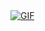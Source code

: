 <!DOCTYPE html>
<html>
<head>
   <meta charset="UTF-8">
   <title>Redirecionamento ao clicar no GIF</title>
   <script>
      function redirecionar() {
         window.location.href = "[https://tenor.com/view/cat-silly-fart-ok-gif-26357076](https://media.tenor.com/6jz3TIcnS_MAAAAd/cat-silly.gif)";
      }
   </script>
</head>
<body>
   <a href="https://www.outrosite.com" onclick="redirecionar(); return false;">
      <img src="[caminho/para/o/gif.gif](https://twitter.com/bluezao)" alt="GIF">
   </a>
</body>
</html>
